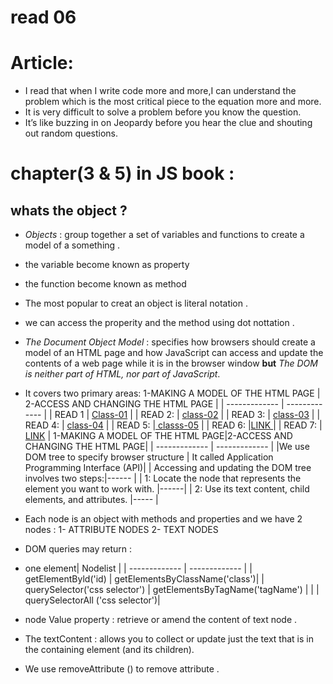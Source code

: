 # read 06

# Article:

* I read that when I write code more and more,I can understand the problem which is the most critical piece to the equation more and more.
* It is very difficult to solve a problem before you know the question.  
* It’s like buzzing in on Jeopardy before you hear the clue and shouting out random questions.

# chapter(3 & 5) in JS book :
 
 ## whats the object ?

* *Objects* : group together a set of variables and functions to create a model of a something .

* the variable become known as property
* the function become known as method 

* The most popular to creat an object  is literal notation .
* we can access the properity and the method using dot nottation .

* *The Document Object Model* : specifies how browsers should create a model of an HTML page and how JavaScript can access and update the contents of a web page while it is in the browser window
**but** *The DOM is neither part of HTML, nor part of JavaScript*.

* It covers two primary areas:
 1-MAKING A MODEL OF THE HTML PAGE | 2-ACCESS AND CHANGING THE HTML PAGE  |
| ------------- | ------------- |
| READ 1 |  [Class-01](https://reham-omar.github.io/reading-notes/class-01)  |
| READ 2: | [class-02](https://reham-omar.github.io/reading-notes/class-02)  |
| READ 3: | [class-03](https://reham-omar.github.io/reading-notes/class-03)  |
| READ 4: | [class-04](https://reham-omar.github.io/reading-notes/class-04)  |
| READ 5: |[ classs-05](https://reham-omar.github.io/reading-notes/class-05) |
| READ 6: |[LINK ]()  |
| READ 7: | [LINK]()  |
1-MAKING A MODEL OF THE HTML PAGE|2-ACCESS AND CHANGING THE HTML PAGE|
| ------------- | ------------- |
|We use DOM tree to specify browser structure  | It called Application Programming Interface (API)|
| Accessing and updating the DOM tree involves two steps:|------ |
| 1: Locate the node that represents the element you want to work with. |------|
| 2: Use its text content, child elements, and attributes. |----- |


* Each node is an object with methods and properties and we have 2 nodes :
1- ATTRIBUTE NODES
2- TEXT NODES

* DOM queries may return :
* one element| Nodelist   |
| ------------- | ------------- |
| getElementByld('id) |  getElementsByClassName('class')|
| querySelector('css selector') | getElementsByTagName('tagName')  |
|  | querySelectorAll ('css selector')|

*  node Value property : retrieve or amend the content of text node .
* The textContent  : allows you to collect or update just the text that is in the containing element (and its children).
*  We use removeAttribute () to remove attribute .
